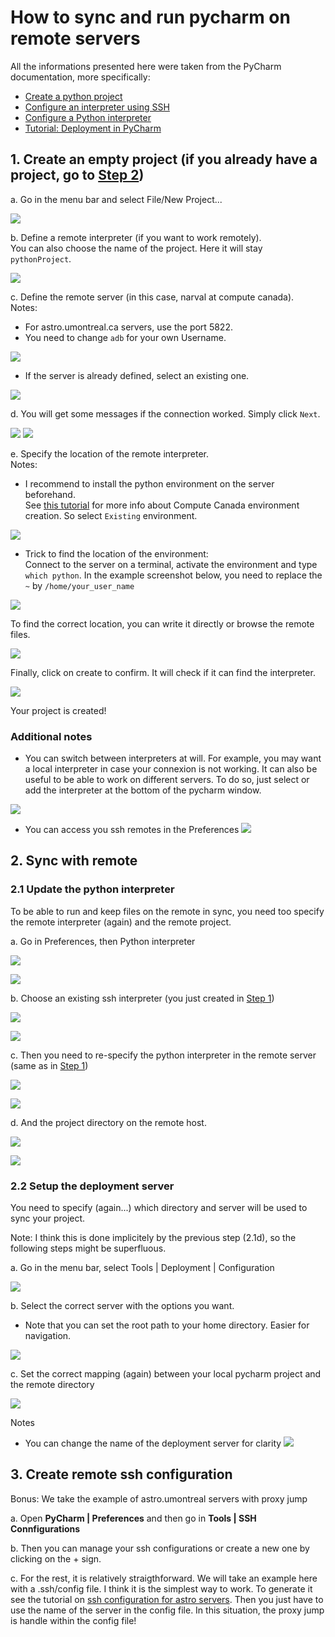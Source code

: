 # How to sync and run pycharm on remote servers

All the informations presented here were taken from the PyCharm documentation, more specifically:
- [Create a python project](https://www.jetbrains.com/help/pycharm/creating-empty-project.html#78cd71c7)
- [Configure an interpreter using SSH](https://www.jetbrains.com/help/pycharm/configuring-remote-interpreters-via-ssh.html)
- [Configure a Python interpreter](https://www.jetbrains.com/help/pycharm/configuring-python-interpreter.html)
- [Tutorial: Deployment in PyCharm](https://www.jetbrains.com/help/pycharm/tutorial-deployment-in-product.html#mapping-tab) 

## 1. Create an empty project (if you already have a project, go to [Step 2](#2-sync-with-remote))
a. Go in the menu bar and select File/New Project...

![](images/pycharm_remote_and_package_development/step01.png)


b. Define a remote interpreter (if you want to work remotely).  
You can also choose the name of the project. Here it will stay `pythonProject`.

![](images/pycharm_remote_and_package_development/step02.png)

c. Define the remote server (in this case, narval at compute canada).  
Notes:
 * For astro.umontreal.ca servers, use the port 5822.
 * You need to change `adb` for your own Username.

![](images/pycharm_remote_and_package_development/step03.png)

 * If the server is already defined, select an existing one.

![](images/pycharm_remote_and_package_development/step03b.png)

d. You will get some messages if the connection worked. Simply click `Next`.

![](images/pycharm_remote_and_package_development/step04.png)
![](images/pycharm_remote_and_package_development/step05.png)

e. Specify the location of the remote interpreter.  
Notes:
 * I recommend to install the python environment on the server beforehand.  
 See [this tutorial](https://docs.alliancecan.ca/wiki/Python/fr#Cr.C3.A9er_et_utiliser_un_environnement_virtuel) for more info about Compute Canada environment creation.  So select `Existing` environment.
 
![](images/pycharm_remote_and_package_development/step08.png)
 
 * Trick to find the location of the environment:  
 Connect to the server on a terminal, activate the environment and type `which python`. In the example screenshot below,  you need to replace the `~` by `/home/your_user_name`
 
![](images/pycharm_remote_and_package_development/step07.png)
 
 To find the correct location, you can write it directly or browse the remote files.
 
![](images/pycharm_remote_and_package_development/step09.png)

Finally, click on create to confirm. It will check if it can find the interpreter.

![](images/pycharm_remote_and_package_development/step10.png)

Your project is created!

### Additional notes
- You can switch between interpreters at will. For example, you may want a local interpreter in case your connexion is not working. It can also be useful to be able to work on different servers. To do so, just select or add the interpreter at the bottom of the pycharm window.

![](images/pycharm_remote_and_package_development/step11.png)

- You can access you ssh remotes in the Preferences
![](images/pycharm_remote_and_package_development/see_remotes.png)

## 2. Sync with remote

### 2.1 Update the python interpreter
To be able to run and keep files on the remote in sync, you need too specify the remote interpreter (again) and the remote project.

a. Go in Preferences, then Python interpreter

![](images/pycharm_remote_and_package_development/step12.png)

![](images/pycharm_remote_and_package_development/step13.png)

b. Choose an existing ssh interpreter (you just created in [Step 1](#1-create-an-empty-project))

![](images/pycharm_remote_and_package_development/step14.png)

![](images/pycharm_remote_and_package_development/step15.png)

c. Then you need to re-specify the python interpreter in the remote server (same as in [Step 1](#1-create-an-empty-project))

![](images/pycharm_remote_and_package_development/step17.png)

![](images/pycharm_remote_and_package_development/step18.png)

d. And the project directory on the remote host.

![](images/pycharm_remote_and_package_development/step19.png)

![](images/pycharm_remote_and_package_development/step20.png)

### 2.2 Setup the deployment server
You need to specify (again...) which directory and server will be used to sync your project.

Note: I think this is done implicitely by the previous step (2.1d), so the following steps might be superfluous.

a. Go in the menu bar, select Tools | Deployment | Configuration

![](images/pycharm_remote_and_package_development/step22.png)

b. Select the correct server with the options you want.
 * Note that you can set the root path to your home directory. Easier for navigation.

![](images/pycharm_remote_and_package_development/step23.png)

c. Set the correct mapping (again) between your local pycharm project and the remote directory

![](images/pycharm_remote_and_package_development/step24.png)

Notes
 * You can change the name of the deployment server for clarity
![](images/pycharm_remote_and_package_development/rename.png)

## 3. Create remote ssh configuration
Bonus: We take the example of astro.umontreal servers with proxy jump

a. Open **PyCharm | Preferences** and then go in **Tools | SSH Connfigurations**

b. Then you can manage your ssh configurations or create a new one by clicking on the + sign.

c. For the rest, it is relatively straigthforward. We will take an example here with a .ssh/config file. I think it is the simplest way to work. To generate it see the  tutorial on [ssh configuration for astro servers](ssh_config_on_astro_servers.md). Then you just have to use the name of the server in the config file. In this situation, the proxy jump is handle within the config file!


